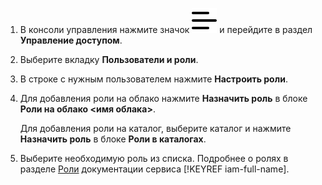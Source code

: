 1. В консоли управления нажмите значок ![](../_assets/ugly-sandwich.svg) и перейдите в раздел **Управление доступом**.
1. Выберите вкладку **Пользователи и роли**.
1. В строке с нужным пользователем нажмите **Настроить роли**.
1. Для добавления роли на облако нажмите **Назначить роль** в блоке **Роли на облако <имя облака>**.

    Для добавления роли на каталог, выберите каталог и нажмите **Назначить роль** в блоке **Роли в каталогах**.
1. Выберите необходимую роль из списка. Подробнее о ролях в разделе [Роли](../iam/concepts/access-control/roles.md) документации сервиса [!KEYREF iam-full-name].